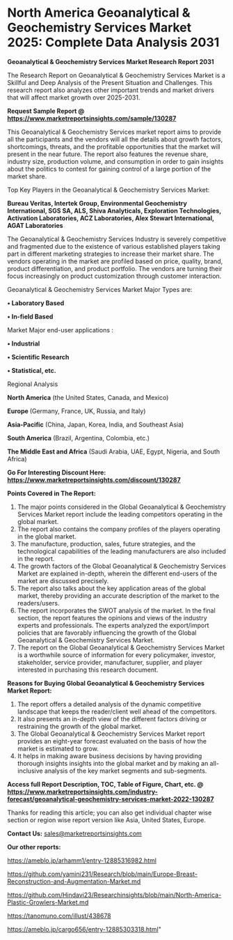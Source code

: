 # North America Geoanalytical & Geochemistry Services Market 2025: Complete Data Analysis 2031

<strong>Geoanalytical & Geochemistry Services Market Research Report 2031</strong>

The Research Report on Geoanalytical & Geochemistry Services Market is a Skillful and Deep Analysis of the Present Situation and Challenges. This research report also analyzes other important trends and market drivers that will affect market growth over 2025-2031.

<strong>Request Sample Report @ <a href=https://www.marketreportsinsights.com/sample/130287>https://www.marketreportsinsights.com/sample/130287</a></strong>

This Geoanalytical & Geochemistry Services market report aims to provide all the participants and the vendors will all the details about growth factors, shortcomings, threats, and the profitable opportunities that the market will present in the near future. The report also features the revenue share, industry size, production volume, and consumption in order to gain insights about the politics to contest for gaining control of a large portion of the market share.

Top Key Players in the Geoanalytical & Geochemistry Services Market:

<strong>Bureau Veritas, Intertek Group, Environmental Geochemistry International, SGS SA, ALS, Shiva Analyticals, Exploration Technologies, Activation Laboratories, ACZ Laboratories, Alex Stewart International, AGAT Laboratories</strong>

The Geoanalytical & Geochemistry Services Industry is severely competitive and fragmented due to the existence of various established players taking part in different marketing strategies to increase their market share. The vendors operating in the market are profiled based on price, quality, brand, product differentiation, and product portfolio. The vendors are turning their focus increasingly on product customization through customer interaction.

Geoanalytical & Geochemistry Services Market Major Types are:

<strong>• Laboratory Based

• In-field Based</strong>

Market Major end-user applications :

<strong>• Industrial

• Scientific Research

• Statistical, etc.</strong>

Regional Analysis

</u><strong><b>North America</b></strong> (the United States, Canada, and Mexico)

<strong><b>Europe </b></strong>(Germany, France, UK, Russia, and Italy)

<strong><b>Asia-Pacific</b></strong> (China, Japan, Korea, India, and Southeast Asia)

<strong><b>South America</b></strong> (Brazil, Argentina, Colombia, etc.)

<strong><b>The Middle East and Africa</b></strong> (Saudi Arabia, UAE, Egypt, Nigeria, and South Africa)

<strong>Go For Interesting Discount Here: <a href=https://www.marketreportsinsights.com/discount/130287>https://www.marketreportsinsights.com/discount/130287</a></strong>

<strong>Points Covered in The Report:</strong>
<ol>
  <li>The major points considered in the Global Geoanalytical & Geochemistry Services Market report include the leading competitors operating in the global market.</li>
  <li>The report also contains the company profiles of the players operating in the global market.</li>
  <li>The manufacture, production, sales, future strategies, and the technological capabilities of the leading manufacturers are also included in the report.</li>
  <li>The growth factors of the Global Geoanalytical & Geochemistry Services Market are explained in-depth, wherein the different end-users of the market are discussed precisely.</li>
  <li>The report also talks about the key application areas of the global market, thereby providing an accurate description of the market to the readers/users.</li>
  <li>The report incorporates the SWOT analysis of the market. In the final section, the report features the opinions and views of the industry experts and professionals. The experts analyzed the export/import policies that are favorably influencing the growth of the Global Geoanalytical & Geochemistry Services Market.</li>
  <li>The report on the Global Geoanalytical & Geochemistry Services Market is a worthwhile source of information for every policymaker, investor, stakeholder, service provider, manufacturer, supplier, and player interested in purchasing this research document.</li>
</ol>
<strong>Reasons for Buying Global Geoanalytical & Geochemistry Services Market Report:</strong>

<ol>
  <li>The report offers a detailed analysis of the dynamic competitive landscape that keeps the reader/client well ahead of the competitors.</li>
  <li>It also presents an in-depth view of the different factors driving or restraining the growth of the global market.</li>
  <li>The Global Geoanalytical & Geochemistry Services Market report provides an eight-year forecast evaluated on the basis of how the market is estimated to grow.</li>
  <li>It helps in making aware business decisions by having providing thorough insights insights into the global market and by making an all-inclusive analysis of the key market segments and sub-segments.</li>
</ol>
<strong>Access full Report Description, TOC, Table of Figure, Chart, etc. @ <a href=https://www.marketreportsinsights.com/industry-forecast/geoanalytical-geochemistry-services-market-2022-130287>https://www.marketreportsinsights.com/industry-forecast/geoanalytical-geochemistry-services-market-2022-130287</a></strong>


Thanks for reading this article; you can also get individual chapter wise section or region wise report version like Asia, United States, Europe.

<strong>Contact Us:</strong>
sales@marketreportsinsights.com

<strong>Our other reports:</strong>

<a href=https://ameblo.jp/arhamm1/entry-12885316982.html>https://ameblo.jp/arhamm1/entry-12885316982.html</a>

<a href=https://github.com/yamini231/Research/blob/main/Europe-Breast-Reconstruction-and-Augmentation-Market.md>https://github.com/yamini231/Research/blob/main/Europe-Breast-Reconstruction-and-Augmentation-Market.md</a>

<a href=https://github.com/Hindavi23/Researchinsights/blob/main/North-America-Plastic-Growlers-Market.md>https://github.com/Hindavi23/Researchinsights/blob/main/North-America-Plastic-Growlers-Market.md</a>

<a href=https://tanomuno.com/illust/438678>https://tanomuno.com/illust/438678</a>

<a href=https://ameblo.jp/cargo656/entry-12885303318.html>https://ameblo.jp/cargo656/entry-12885303318.html</a>"
